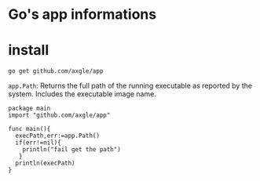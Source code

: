 Go's app informations
==============

install
===
`go get github.com/axgle/app`

`app.Path`: Returns the full path of the running executable
as reported by the system. Includes the executable image name.

	package main
	import "github.com/axgle/app"

	func main(){
	  execPath,err:=app.Path()
	  if(err!=nil){
		println("fail get the path")
	   }
	  println(execPath) 
	}
